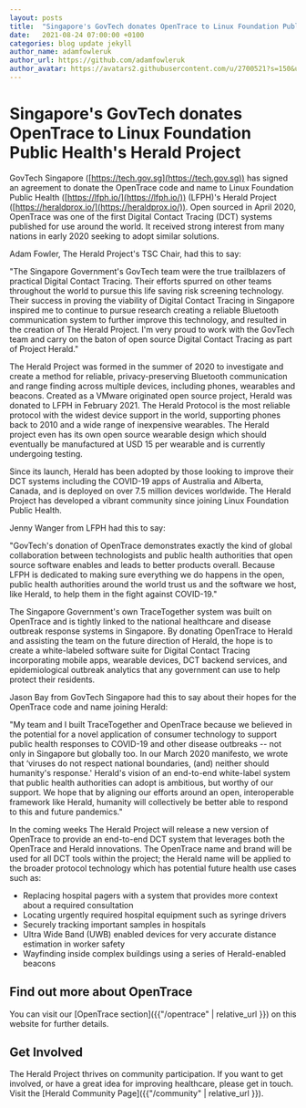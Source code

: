 ```yaml
---
layout: posts
title:  "Singapore's GovTech donates OpenTrace to Linux Foundation Public Health's Herald Project"
date:   2021-08-24 07:00:00 +0100
categories: blog update jekyll
author_name: adamfowleruk
author_url: https://github.com/adamfowleruk
author_avatar: https://avatars2.githubusercontent.com/u/2700521?s=150&u=7998edeafa7e4a1bf65095b13c8a4fd49c240e84&v=4
---
```


# Singapore's GovTech donates OpenTrace to Linux Foundation Public Health's Herald Project

GovTech Singapore ([https://tech.gov.sg](https://tech.gov.sg)) has signed an agreement to donate the OpenTrace code and name to Linux Foundation Public Health ([https://lfph.io/](https://lfph.io/)) (LFPH)'s Herald Project ([https://heraldprox.io/](https://heraldprox.io/)). Open sourced in April 2020, OpenTrace was one of the first Digital Contact Tracing (DCT) systems published for use around the world. It received strong interest from many nations in early 2020 seeking to adopt similar solutions. 

Adam Fowler, The Herald Project's TSC Chair, had this to say:

"The Singapore Government's GovTech team were the true trailblazers of practical Digital Contact Tracing. Their efforts spurred on other teams throughout the world to pursue this life saving risk screening technology. Their success in proving the viability of Digital Contact Tracing in Singapore inspired me to continue to pursue research creating a reliable Bluetooth communication system to further improve this technology, and resulted in the creation of The Herald Project. I'm very proud to work with the GovTech team and carry on the baton of open source Digital Contact Tracing as part of Project Herald."

The Herald Project was formed in the summer of 2020 to investigate and create a method for reliable, privacy-preserving Bluetooth communication and range finding across multiple devices, including phones, wearables and beacons. Created as a VMware originated open source project, Herald was donated to LFPH in February 2021. The Herald Protocol is the most reliable protocol with the widest device support in the world, supporting phones back to 2010 and a wide range of inexpensive wearables. The Herald project even has its own open source wearable design which should eventually be manufactured at USD 15 per wearable and is currently undergoing testing.

Since its launch, Herald has been adopted by those looking to improve their DCT systems including the COVID-19 apps of Australia and Alberta, Canada, and is deployed on over 7.5 million devices worldwide. The Herald Project has developed a vibrant community since joining Linux Foundation Public Health.

Jenny Wanger from LFPH had this to say:

"GovTech's donation of OpenTrace demonstrates exactly the kind of global collaboration between technologists and public health authorities that open source software enables and leads to better products overall. Because LFPH is dedicated to making sure everything we do happens in the open, public health authorities around the world trust us and the software we host, like Herald, to help them in the fight against COVID-19." 

The Singapore Government's own TraceTogether system was built on OpenTrace and is tightly linked to the national healthcare and disease outbreak response systems in Singapore. By donating OpenTrace to Herald and assisting the team on the future direction of Herald, the hope is to create a white-labeled software suite for Digital Contact Tracing incorporating mobile apps, wearable devices, DCT backend services, and epidemiological outbreak analytics that any government can use to help protect their residents. 

Jason Bay from GovTech Singapore had this to say about their hopes for the OpenTrace code and name joining Herald:

"My team and I built TraceTogether and OpenTrace because we believed in the potential for a novel application of consumer technology to support public health responses to COVID-19 and other disease outbreaks -- not only in Singapore but globally too. In our March 2020 manifesto, we wrote that ‘viruses do not respect national boundaries, (and) neither should humanity's response.' Herald's vision of an end-to-end white-label system that public health authorities can adopt is ambitious, but worthy of our support. We hope that by aligning our efforts around an open, interoperable framework like Herald, humanity will collectively be better able to respond to this and future pandemics."

In the coming weeks The Herald Project will release a new version of OpenTrace to provide an end-to-end DCT system that leverages both the OpenTrace and Herald innovations. The OpenTrace name and brand will be used for all DCT tools within the project; the Herald name will be applied to the broader protocol technology which has potential future health use cases such as:

- Replacing hospital pagers with a system that provides more context about a required consultation
- Locating urgently required hospital equipment such as syringe drivers
- Securely tracking important samples in hospitals
- Ultra Wide Band (UWB) enabled devices for very accurate distance estimation in worker safety
- Wayfinding inside complex buildings using a series of Herald-enabled beacons

## Find out more about OpenTrace

You can visit our [OpenTrace section]({{"/opentrace" | relative_url }}) on this website for further details.

## Get Involved

The Herald Project thrives on community participation. If you want to get involved, or have a great idea for improving healthcare, please get in touch. Visit the [Herald Community Page]({{"/community" | relative_url }}).
